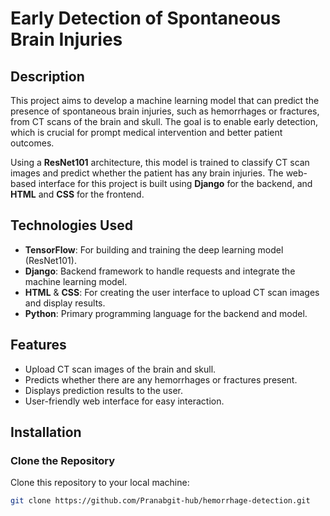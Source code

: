 # Early Detection of Spontaneous Brain Injuries

## Description
This project aims to develop a machine learning model that can predict the presence of spontaneous brain injuries, such as hemorrhages or fractures, from CT scans of the brain and skull. The goal is to enable early detection, which is crucial for prompt medical intervention and better patient outcomes.

Using a **ResNet101** architecture, this model is trained to classify CT scan images and predict whether the patient has any brain injuries. The web-based interface for this project is built using **Django** for the backend, and **HTML** and **CSS** for the frontend.

## Technologies Used
- **TensorFlow**: For building and training the deep learning model (ResNet101).
- **Django**: Backend framework to handle requests and integrate the machine learning model.
- **HTML** & **CSS**: For creating the user interface to upload CT scan images and display results.
- **Python**: Primary programming language for the backend and model.

## Features
- Upload CT scan images of the brain and skull.
- Predicts whether there are any hemorrhages or fractures present.
- Displays prediction results to the user.
- User-friendly web interface for easy interaction.

## Installation

### Clone the Repository
Clone this repository to your local machine:
```bash
git clone https://github.com/Pranabgit-hub/hemorrhage-detection.git
